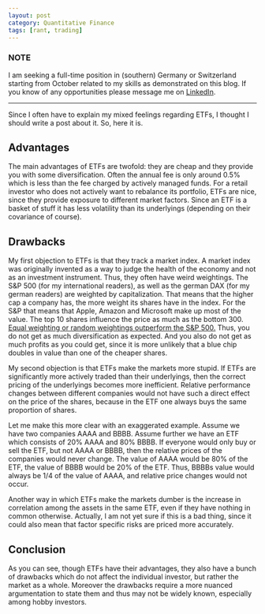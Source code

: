 ```yaml
---
layout: post
category: Quantitative Finance
tags: [rant, trading]
---
```


### NOTE
I am seeking a full-time position in (southern) Germany or
Switzerland starting from October related to my skills as demonstrated
on this blog. If you know of any opportunities please message me on
[LinkedIn](https://www.linkedin.com/in/henning-kopp-482393156/).

---

Since I often have to explain my mixed feelings regarding ETFs, I
thought I should write a post about it. So, here it is.

## Advantages
The main advantages of ETFs are twofold: they are cheap and they
provide you with some diversification.
Often the annual fee is only around 0.5% which is less than the fee
charged by actively managed funds.
For a retail investor who does not actively want to rebalance its
portfolio, ETFs are nice, since they provide exposure to different
market factors. Since an ETF is a basket of stuff it has less
volatility than its underlyings (depending on their
covariance of course).

## Drawbacks
My first objection to ETFs is that they track a market index. A
market index was originally invented as a way to judge the health of
the economy and not as an investment instrument. Thus, they often have
weird weightings. The S&P 500 (for my international readers), as well
as the german DAX (for my german readers) are weighted by
capitalization. That means that the higher cap a company has, the more
weight its shares have in the index. For the S&P that means that
Apple, Amazon and Microsoft make up most of the value. The top 10
shares influence the price as much as the bottom 300.
[Equal weighting or random weightings outperform the S&P
500.](http://www.followingthetrend.com/2016/04/you-cant-beat-all-the-chimps/)
Thus, you do not get as much diversification as expected.
And you also do not get as much profits as you could get, since it is
more unlikely that a blue chip doubles in value than one of the
cheaper shares.

My second objection is that ETFs make the markets more stupid. If ETFs
are significantly more actively traded than their underlyings, then the correct
pricing of the underlyings becomes more inefficient. Relative
performance changes between different companies would not have such a
direct effect on the price of the shares, because in the ETF one
always buys the same proportion of shares.

Let me make this more clear with an exaggerated example. Assume we
have two companies AAAA and BBBB. Assume further we have an ETF which
consists of 20% AAAA and 80% BBBB. If everyone would only buy or sell
the ETF, but not AAAA or BBBB, then the relative prices of the
companies would never change. The value of AAAA would be 80% of the
ETF, the value of BBBB would be 20% of the ETF. Thus, BBBBs value
would always be 1/4 of the value of AAAA, and relative price changes
would not occur.

Another way in which ETFs make the markets dumber is the increase in
correlation among the assets in the same ETF, even if they have
nothing in common otherwise. Actually, I am not yet
sure if this is a bad thing, since it could also mean that factor
specific risks are priced more accurately.

## Conclusion
As you can see, though ETFs have their advantages, they also have a
bunch of drawbacks which do not affect the individual investor, but
rather the market as a whole. Moreover the drawbacks require a more
nuanced argumentation to state them and thus may not be widely known,
especially among hobby investors.
